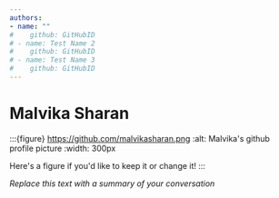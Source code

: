 ```yaml
---
authors: 
- name: ""
#    github: GitHubID
# - name: Test Name 2
#    github: GitHubID
# - name: Test Name 3
#    github: GitHubID
---
```


# Malvika Sharan

:::{figure} https://github.com/malvikasharan.png
:alt: Malvika's github profile picture
:width: 300px

Here's a figure if you'd like to keep it or change it!
:::

*Replace this text with a summary of your conversation*
